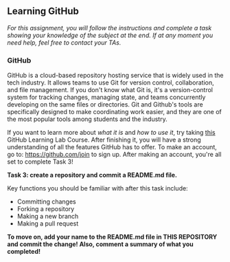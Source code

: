 ## Learning GitHub

*For this assignment, you will follow the instructions and complete a task showing your knowledge of the subject at the end. If at any moment you need help, feel free to contact your TAs.*

### GitHub

GitHub is a cloud-based repository hosting service that is widely used in the tech industry. It allows teams to use Git for version control, collaboration, and file management. If you don't know what Git is, it's a version-control system for tracking changes, managing state, and teams concurrently developing on the same files or directories. Git and Github's tools are specifically designed to make coordinating work easier, and they are one of the most popular tools among students and the industry.

If you want to learn more about *what it is* and *how to use it*, try taking [this](https://lab.github.com/githubtraining/introduction-to-github) GitHub Learning Lab Course. After finishing it, you will have a strong understanding of all the features GitHub has to offer. To make an account, go to: https://github.com/join to sign up. After making an account, you're all set to complete Task 3!

**Task 3: create a repository and commit a README.md file.**

Key functions you should be familiar with after this task include:
- Committing changes
- Forking a repository
- Making a new branch
- Making a pull request

**To move on, add your name to the README.md file in THIS REPOSITORY and commit the change! Also, comment a summary of what you completed!**
